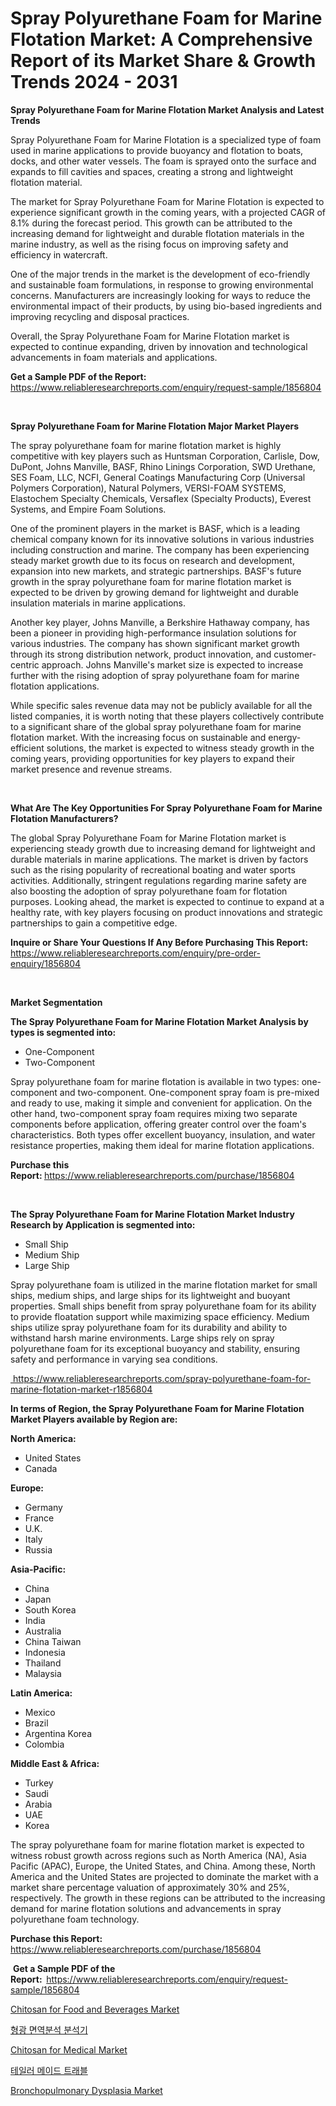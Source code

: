 <p><h1>Spray Polyurethane Foam for Marine Flotation Market: A Comprehensive Report of its Market Share & Growth Trends 2024 - 2031</h1></p><p><strong>Spray Polyurethane Foam for Marine Flotation Market Analysis and Latest Trends</strong></p>
<p><p>Spray Polyurethane Foam for Marine Flotation is a specialized type of foam used in marine applications to provide buoyancy and flotation to boats, docks, and other water vessels. The foam is sprayed onto the surface and expands to fill cavities and spaces, creating a strong and lightweight flotation material.</p><p>The market for Spray Polyurethane Foam for Marine Flotation is expected to experience significant growth in the coming years, with a projected CAGR of 8.1% during the forecast period. This growth can be attributed to the increasing demand for lightweight and durable flotation materials in the marine industry, as well as the rising focus on improving safety and efficiency in watercraft.</p><p>One of the major trends in the market is the development of eco-friendly and sustainable foam formulations, in response to growing environmental concerns. Manufacturers are increasingly looking for ways to reduce the environmental impact of their products, by using bio-based ingredients and improving recycling and disposal practices.</p><p>Overall, the Spray Polyurethane Foam for Marine Flotation market is expected to continue expanding, driven by innovation and technological advancements in foam materials and applications.</p></p>
<p><strong>Get a Sample PDF of the Report:&nbsp;</strong> <a href="https://www.reliableresearchreports.com/enquiry/request-sample/1856804">https://www.reliableresearchreports.com/enquiry/request-sample/1856804</a></p>
<p>&nbsp;</p>
<p><strong>Spray Polyurethane Foam for Marine Flotation Major Market Players</strong></p>
<p><p>The spray polyurethane foam for marine flotation market is highly competitive with key players such as Huntsman Corporation, Carlisle, Dow, DuPont, Johns Manville, BASF, Rhino Linings Corporation, SWD Urethane, SES Foam, LLC, NCFI, General Coatings Manufacturing Corp (Universal Polymers Corporation), Natural Polymers, VERSI-FOAM SYSTEMS, Elastochem Specialty Chemicals, Versaflex (Specialty Products), Everest Systems, and Empire Foam Solutions. </p><p>One of the prominent players in the market is BASF, which is a leading chemical company known for its innovative solutions in various industries including construction and marine. The company has been experiencing steady market growth due to its focus on research and development, expansion into new markets, and strategic partnerships. BASF's future growth in the spray polyurethane foam for marine flotation market is expected to be driven by growing demand for lightweight and durable insulation materials in marine applications.</p><p>Another key player, Johns Manville, a Berkshire Hathaway company, has been a pioneer in providing high-performance insulation solutions for various industries. The company has shown significant market growth through its strong distribution network, product innovation, and customer-centric approach. Johns Manville's market size is expected to increase further with the rising adoption of spray polyurethane foam for marine flotation applications.</p><p>While specific sales revenue data may not be publicly available for all the listed companies, it is worth noting that these players collectively contribute to a significant share of the global spray polyurethane foam for marine flotation market. With the increasing focus on sustainable and energy-efficient solutions, the market is expected to witness steady growth in the coming years, providing opportunities for key players to expand their market presence and revenue streams.</p></p>
<p>&nbsp;</p>
<p><strong>What Are The Key Opportunities For Spray Polyurethane Foam for Marine Flotation Manufacturers?</strong></p>
<p><p>The global Spray Polyurethane Foam for Marine Flotation market is experiencing steady growth due to increasing demand for lightweight and durable materials in marine applications. The market is driven by factors such as the rising popularity of recreational boating and water sports activities. Additionally, stringent regulations regarding marine safety are also boosting the adoption of spray polyurethane foam for flotation purposes. Looking ahead, the market is expected to continue to expand at a healthy rate, with key players focusing on product innovations and strategic partnerships to gain a competitive edge.</p></p>
<p><strong>Inquire or Share Your Questions If Any Before Purchasing This Report:</strong> <a href="https://www.reliableresearchreports.com/enquiry/pre-order-enquiry/1856804">https://www.reliableresearchreports.com/enquiry/pre-order-enquiry/1856804</a></p>
<p>&nbsp;</p>
<p><strong>Market Segmentation</strong></p>
<p><strong>The Spray Polyurethane Foam for Marine Flotation Market Analysis by types is segmented into:</strong></p>
<p><ul><li>One-Component</li><li>Two-Component</li></ul></p>
<p><p>Spray polyurethane foam for marine flotation is available in two types: one-component and two-component. One-component spray foam is pre-mixed and ready to use, making it simple and convenient for application. On the other hand, two-component spray foam requires mixing two separate components before application, offering greater control over the foam's characteristics. Both types offer excellent buoyancy, insulation, and water resistance properties, making them ideal for marine flotation applications.</p></p>
<p><strong>Purchase this Report:&nbsp;</strong><a href="https://www.reliableresearchreports.com/purchase/1856804">https://www.reliableresearchreports.com/purchase/1856804</a></p>
<p>&nbsp;</p>
<p><strong>The Spray Polyurethane Foam for Marine Flotation Market Industry Research by Application is segmented into:</strong></p>
<p><ul><li>Small Ship</li><li>Medium Ship</li><li>Large Ship</li></ul></p>
<p><p>Spray polyurethane foam is utilized in the marine flotation market for small ships, medium ships, and large ships for its lightweight and buoyant properties. Small ships benefit from spray polyurethane foam for its ability to provide floatation support while maximizing space efficiency. Medium ships utilize spray polyurethane foam for its durability and ability to withstand harsh marine environments. Large ships rely on spray polyurethane foam for its exceptional buoyancy and stability, ensuring safety and performance in varying sea conditions.</p></p>
<p><a href="https://www.reliableresearchreports.com/spray-polyurethane-foam-for-marine-flotation-market-r1856804">&nbsp;https://www.reliableresearchreports.com/spray-polyurethane-foam-for-marine-flotation-market-r1856804</a></p>
<p><strong>In terms of Region, the Spray Polyurethane Foam for Marine Flotation Market Players available by Region are:</strong></p>
<p>
    <p> <strong> North America: </strong>
        <ul>
            <li>United States</li>
            <li>Canada</li>
        </ul>
        </p> 
    <p> <strong> Europe: </strong>
        <ul>
            <li>Germany</li>
            <li>France</li>
            <li>U.K.</li>
            <li>Italy</li>
            <li>Russia</li>
        </ul>
        </p> 
    <p> <strong> Asia-Pacific: </strong>
        <ul>
            <li>China</li>
            <li>Japan</li>
            <li>South Korea</li>
            <li>India</li>
            <li>Australia</li>
            <li>China Taiwan</li>
            <li>Indonesia</li>
            <li>Thailand</li>
            <li>Malaysia</li>
        </ul>
        </p> 
    <p> <strong> Latin America: </strong>
        <ul>
            <li>Mexico</li>
            <li>Brazil</li>
            <li>Argentina Korea</li>
            <li>Colombia</li>
        </ul>
        </p> 
    <p> <strong> Middle East & Africa: </strong>
        <ul>
            <li>Turkey</li>
            <li>Saudi</li>
            <li>Arabia</li>
            <li>UAE</li>
            <li>Korea</li>
        </ul>
    </p>
    </p>
<p><p>The spray polyurethane foam for marine flotation market is expected to witness robust growth across regions such as North America (NA), Asia Pacific (APAC), Europe, the United States, and China. Among these, North America and the United States are projected to dominate the market with a market share percentage valuation of approximately 30% and 25%, respectively. The growth in these regions can be attributed to the increasing demand for marine flotation solutions and advancements in spray polyurethane foam technology.</p></p>
<p><strong>Purchase this Report: </strong><a href="https://www.reliableresearchreports.com/purchase/1856804">https://www.reliableresearchreports.com/purchase/1856804</a></p>
<p>&nbsp;<strong>Get a Sample PDF of the Report:&nbsp;&nbsp;</strong><a href="https://www.reliableresearchreports.com/enquiry/request-sample/1856804">https://www.reliableresearchreports.com/enquiry/request-sample/1856804</a></p>
<p><strong></strong></p>
<p><p><a href="https://github.com/luckyshygirl/Market-Research-Report-List-4/blob/main/chitosan-for-food-and-beverages-market.md">Chitosan for Food and Beverages Market</a></p><p><a href="https://github.com/chupp85/Market-Research-Report-List-1/blob/main/940628963965.md">형광 면역분석 분석기</a></p><p><a href="https://github.com/markusgodoy/Market-Research-Report-List-3/blob/main/chitosan-for-medical-market.md">Chitosan for Medical Market</a></p><p><a href="https://github.com/JackieFauhey9089475/Market-Research-Report-List-1/blob/main/244584163964.md">테일러 메이드 트래블</a></p><p><a href="https://www.linkedin.com/pulse/bronchopulmonary-dysplasia-market-comprehensive-assessment-dlb9c">Bronchopulmonary Dysplasia Market</a></p></p>